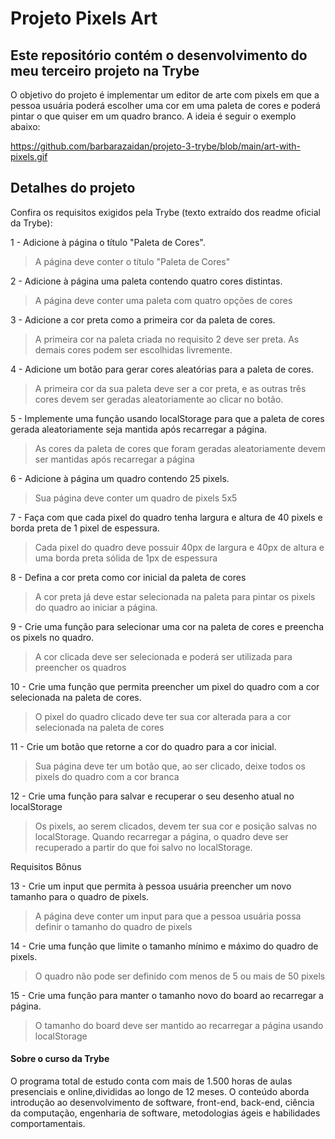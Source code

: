 # Projeto Pixels Art
## Este repositório contém o desenvolvimento do meu terceiro projeto na Trybe

O objetivo do projeto é implementar um editor de arte com pixels em que a pessoa usuária poderá escolher uma cor em uma paleta de cores e poderá pintar o que quiser em um quadro branco. A ideia é seguir o exemplo abaixo:

https://github.com/barbarazaidan/projeto-3-trybe/blob/main/art-with-pixels.gif

## Detalhes do projeto

Confira os requisitos exigidos pela Trybe (texto extraído dos readme oficial da Trybe):

1 - Adicione à página o título "Paleta de Cores".

> A página deve conter o título "Paleta de Cores"

2 - Adicione à página uma paleta contendo quatro cores distintas.

> A página deve conter uma paleta com quatro opções de cores

3 - Adicione a cor preta como a primeira cor da paleta de cores.

> A primeira cor na paleta criada no requisito 2 deve ser preta. As demais cores podem ser escolhidas livremente.

4 - Adicione um botão para gerar cores aleatórias para a paleta de cores.

> A primeira cor da sua paleta deve ser a cor preta, e as outras três cores devem ser geradas aleatoriamente ao clicar no botão.

5 - Implemente uma função usando localStorage para que a paleta de cores gerada aleatoriamente seja mantida após recarregar a página.

> As cores da paleta de cores que foram geradas aleatoriamente devem ser mantidas após recarregar a página

6 - Adicione à página um quadro contendo 25 pixels.

> Sua página deve conter um quadro de pixels 5x5

7 - Faça com que cada pixel do quadro tenha largura e altura de 40 pixels e borda preta de 1 pixel de espessura.

> Cada pixel do quadro deve possuir 40px de largura e 40px de altura e uma borda preta sólida de 1px de espessura

8 - Defina a cor preta como cor inicial da paleta de cores

> A cor preta já deve estar selecionada na paleta para pintar os pixels do quadro ao iniciar a página.

9 - Crie uma função para selecionar uma cor na paleta de cores e preencha os pixels no quadro.

> A cor clicada deve ser selecionada e poderá ser utilizada para preencher os quadros

10 - Crie uma função que permita preencher um pixel do quadro com a cor selecionada na paleta de cores.

> O pixel do quadro clicado deve ter sua cor alterada para a cor selecionada na paleta de cores

11 - Crie um botão que retorne a cor do quadro para a cor inicial.

> Sua página deve ter um botão que, ao ser clicado, deixe todos os pixels do quadro com a cor branca

12 - Crie uma função para salvar e recuperar o seu desenho atual no localStorage

> Os pixels, ao serem clicados, devem ter sua cor e posição salvas no localStorage. Quando recarregar a página, o quadro deve ser recuperado a partir do que foi salvo no localStorage.

Requisitos Bônus

13 - Crie um input que permita à pessoa usuária preencher um novo tamanho para o quadro de pixels.

> A página deve conter um input para que a pessoa usuária possa definir o tamanho do quadro de pixels

14 - Crie uma função que limite o tamanho mínimo e máximo do quadro de pixels.

> O quadro não pode ser definido com menos de 5 ou mais de 50 pixels

15 - Crie uma função para manter o tamanho novo do board ao recarregar a página.

> O tamanho do board deve ser mantido ao recarregar a página usando localStorage

#### Sobre o curso da Trybe
O programa total de estudo conta com mais de 1.500 horas de aulas presenciais e online,divididas ao longo de 12 meses. O conteúdo aborda introdução ao desenvolvimento de software, front-end, back-end, ciência da computação, engenharia de software, metodologias ágeis e habilidades comportamentais.

